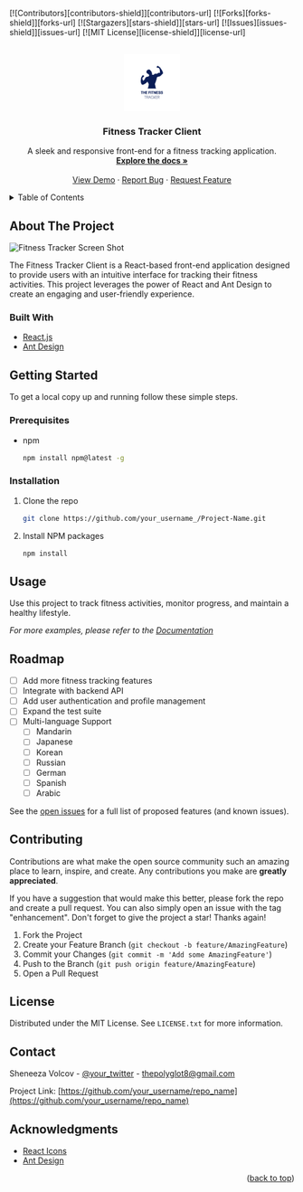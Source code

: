 <a name="readme-top"></a>

<!-- PROJECT SHIELDS -->
[![Contributors][contributors-shield]][contributors-url]
[![Forks][forks-shield]][forks-url]
[![Stargazers][stars-shield]][stars-url]
[![Issues][issues-shield]][issues-url]
[![MIT License][license-shield]][license-url]

<!-- PROJECT LOGO -->
<br />
<div align="center">
  <a href="https://github.com/your_username_/Project-Name">
    <img src="./src/images/logo2.png" alt="Logo" width="100" height="100">
  </a>

  <h3 align="center">Fitness Tracker Client</h3>

  <p align="center">
    A sleek and responsive front-end for a fitness tracking application.
    <br />
    <a href="https://github.com/your_username_/Project-Name"><strong>Explore the docs »</strong></a>
    <br />
    <br />
    <a href="https://github.com/your_username_/Project-Name">View Demo</a>
    ·
    <a href="https://github.com/your_username_/Project-Name/issues">Report Bug</a>
    ·
    <a href="https://github.com/your_username_/Project-Name/issues">Request Feature</a>
  </p>
</div>

<!-- TABLE OF CONTENTS -->
<details>
  <summary>Table of Contents</summary>
  <ol>
    <li><a href="#about-the-project">About The Project</a></li>
    <li>
      <a href="#getting-started">Getting Started</a>
      <ul>
        <li><a href="#prerequisites">Prerequisites</a></li>
        <li><a href="#installation">Installation</a></li>
      </ul>
    </li>
    <li><a href="#usage">Usage</a></li>
    <li><a href="#roadmap">Roadmap</a></li>
    <li><a href="#contributing">Contributing</a></li>
    <li><a href="#license">License</a></li>
    <li><a href="#contact">Contact</a></li>
    <li><a href="#acknowledgments">Acknowledgments</a></li>
  </ol>
</details>



<!-- ABOUT THE PROJECT -->
## About The Project

![Fitness Tracker Screen Shot](path/to/your/image/folder/product-screenshot.png)


The Fitness Tracker Client is a React-based front-end application designed to provide users with an intuitive interface for tracking their fitness activities. This project leverages the power of React and Ant Design to create an engaging and user-friendly experience.






### Built With

* [React.js](https://reactjs.org/)
* [Ant Design](https://ant.design/)





<!-- GETTING STARTED -->
## Getting Started

To get a local copy up and running follow these simple steps.

### Prerequisites

* npm
  ```sh
  npm install npm@latest -g
  ```

### Installation

1. Clone the repo
   ```sh
   git clone https://github.com/your_username_/Project-Name.git
   ```
2. Install NPM packages
   ```sh
   npm install
   ```





<!-- USAGE EXAMPLES -->
## Usage

Use this project to track fitness activities, monitor progress, and maintain a healthy lifestyle.

_For more examples, please refer to the [Documentation](https://example.com)_





<!-- ROADMAP -->
## Roadmap

- [ ] Add more fitness tracking features
- [ ] Integrate with backend API
- [ ] Add user authentication and profile management
- [ ] Expand the test suite
- [ ] Multi-language Support
    - [ ] Mandarin
    - [ ] Japanese
    - [ ] Korean
    - [ ] Russian
    - [ ] German
    - [ ] Spanish
    - [ ] Arabic

See the [open issues](https://github.com/issues) for a full list of proposed features (and known issues).





<!-- CONTRIBUTING -->
## Contributing

Contributions are what make the open source community such an amazing place to learn, inspire, and create. Any contributions you make are **greatly appreciated**.

If you have a suggestion that would make this better, please fork the repo and create a pull request. You can also simply open an issue with the tag "enhancement".
Don't forget to give the project a star! Thanks again!

1. Fork the Project
2. Create your Feature Branch (`git checkout -b feature/AmazingFeature`)
3. Commit your Changes (`git commit -m 'Add some AmazingFeature'`)
4. Push to the Branch (`git push origin feature/AmazingFeature`)
5. Open a Pull Request





<!-- LICENSE -->
## License

Distributed under the MIT License. See `LICENSE.txt` for more information.





<!-- CONTACT -->
## Contact

Sheneeza Volcov - [@your_twitter](https://twitter.com/your_username) - thepolyglot8@gmail.com

Project Link: [https://github.com/your_username/repo_name](https://github.com/your_username/repo_name)


<!-- ACKNOWLEDGMENTS -->
## Acknowledgments

* [React Icons](https://react-icons.github.io/react-icons/search)
* [Ant Design](https://ant.design/)


<p align="right">(<a href="#readme-top">back to top</a>)</p>